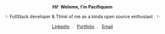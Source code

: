 <div align="center">
  <b>Hi! &nbsp;Welome, I'm Pacifiquem</b> 
  <p align="center">✨ FullStack developer & Think of me as a kinda open source enthusiast . ✨</p>
</div>
<div align="center">
  <a href="https://www.linkedin.com/in/pacifique-murangwa-10394722b">Linkedin</a>&nbsp; . &nbsp;
  <a href="https://pacifiquem.engineer">Portfolio</a>&nbsp; . &nbsp;
  <a href="mailto:pacifiquemurangwa001@gmail.com">Email</a>
<div>
